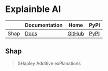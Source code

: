 Explainble AI
===

|      | Documentation                                  | Home                                        | PyPI                                   |
| ---- | ---------------------------------------------- | ------------------------------------------- | -------------------------------------- |
| Shap | [Docs](https://shap.readthedocs.io/en/latest/) | [GitHub](https://github.com/slundberg/shap) | [PyPI](https://pypi.org/project/shap/) |

Shap
---

> SHapley Additive exPlanations
